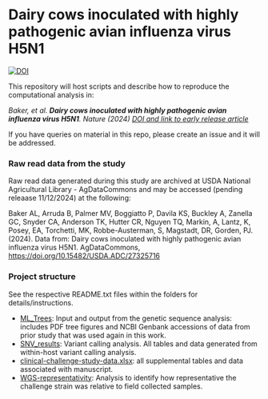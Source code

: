 # Dairy cows inoculated with highly pathogenic avian influenza virus H5N1  
[![DOI](https://zenodo.org/badge/835369959.svg)](https://zenodo.org/doi/10.5281/zenodo.13126628)

This repository will host scripts and describe how to reproduce the computational analysis in:

*Baker, et al. **Dairy cows inoculated with highly pathogenic avian influenza virus H5N1**. Nature (2024) [DOI and link to early release article](https://doi.org/10.1038/s41586-024-08166-6)*

If you have queries on material in this repo, please create an issue and it will be addressed.

### Raw read data from the study ###
Raw read data generated during this study are archived at USDA National Agricultural Library - AgDataCommons and may be accessed (pending releaase 11/12/2024) at the following:

Baker AL, Arruda B, Palmer MV, Boggiatto P, Davila KS, Buckley A, Zanella GC, Snyder CA, Anderson TK, Hutter CR, Nguyen TQ, Markin, A, Lantz, K, Posey, EA, Torchetti, MK, Robbe-Austerman, S, Magstadt, DR, Gorden, PJ. (2024). Data from: Dairy cows inoculated with highly pathogenic avian influenza virus H5N1. AgDataCommons, https://doi.org/10.15482/USDA.ADC/27325716 

### Project structure ###
See the respective README.txt files within the folders for details/instructions.
- [ML_Trees](ML_Trees/): Input and output from the genetic sequence analysis: includes PDF tree figures and NCBI Genbank accessions of data from prior study that was used again in this work.
- [SNV_results](SNV_results/): Variant calling analysis. All tables and data generated from within-host variant calling analysis.
- [clinical-challenge-study-data.xlsx](): all supplemental tables and data associated with manuscript.
- [WGS-representativity](WGS-representativity/): Analysis to identify how representative the challenge strain was relative to field collected samples.
